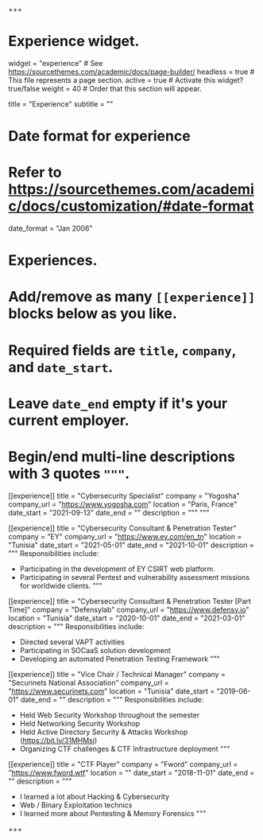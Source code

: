 +++
# Experience widget.
widget = "experience"  # See https://sourcethemes.com/academic/docs/page-builder/
headless = true  # This file represents a page section.
active = true  # Activate this widget? true/false
weight = 40  # Order that this section will appear.

title = "Experience"
subtitle = ""

# Date format for experience
#   Refer to https://sourcethemes.com/academic/docs/customization/#date-format
date_format = "Jan 2006"

# Experiences.
#   Add/remove as many `[[experience]]` blocks below as you like.
#   Required fields are `title`, `company`, and `date_start`.
#   Leave `date_end` empty if it's your current employer.
#   Begin/end multi-line descriptions with 3 quotes `"""`.
[[experience]]
  title = "Cybersecurity Specialist"
  company = "Yogosha"
  company_url = "https://www.yogosha.com"
  location = "Paris, France"
  date_start = "2021-09-13"
  date_end = ""
  description = """
  """


[[experience]]
  title = "Cybersecurity Consultant & Penetration Tester"
  company = "EY"
  company_url = "https://www.ey.com/en_tn"
  location = "Tunisia"
  date_start = "2021-05-01"
  date_end = "2021-10-01"
  description = """
  Responsibilities include:
  
  * Participating in the development of EY CSIRT web platform.
  * Participating in several Pentest and vulnerability assessment missions for worldwide clients. 
  """

[[experience]]
  title = "Cybersecurity Consultant & Penetration Tester [Part Time]"
  company = "Defensylab"
  company_url = "https://www.defensy.io"
  location = "Tunisia"
  date_start = "2020-10-01"
  date_end = "2021-03-01"
  description = """
  Responsibilities include:
  
  * Directed several VAPT activities
  * Participating in SOCaaS solution development
  * Developing an automated Penetration Testing Framework
  """

[[experience]]
  title = "Vice Chair / Technical Manager"
  company = "Securinets National Association"
  company_url = "https://www.securinets.com"
  location = "Tunisia"
  date_start = "2019-06-01"
  date_end = ""
  description = """
  Responsibilities include:
  
  * Held Web Security Workshop throughout the semester 
  * Held Networking Security Workshop
  * Held Active Directory Security & Attacks Workshop (https://bit.ly/31MHMsj)
  * Organizing CTF challenges & CTF Infrastructure deployment
  """

[[experience]]
  title = "CTF Player"
  company = "Fword"
  company_url = "https://www.fword.wtf"
  location = ""
  date_start = "2018-11-01"
  date_end = ""
  description = """
  * I learned a lot about Hacking & Cybersecurity
  * Web / Binary Exploitation technics
  * I learned more about Pentesting & Memory Forensics
"""

+++
